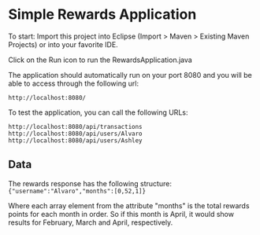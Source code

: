 # Simple Rewards Application

To start: Import this project into Eclipse (Import > Maven > Existing Maven Projects) or into your favorite IDE.

Click on the Run icon to run the RewardsApplication.java

The application should automatically run on your port 8080 and you will be able to access through the following url:

``` http://localhost:8080/ ```

To test the application, you can call the following URLs:

```
http://localhost:8080/api/transactions
http://localhost:8080/api/users/Alvaro
http://localhost:8080/api/users/Ashley
```

## Data

The rewards response has the following structure: ``` {"username":"Alvaro","months":[0,52,1]} ```

Where each array element from the attribute "months" is the total rewards points for each month in order. So if this month is April, it would show results for February, March and April, respectively.

